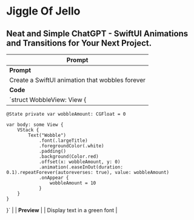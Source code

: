 # Jiggle Of Jello
## Neat and Simple ChatGPT - SwiftUI Animations and Transitions for Your Next Project. 

| Prompt | 
|--------|
| **Prompt** | 
| Create a SwiftUI animation that wobbles forever | 
| **Code** | 
| ´struct WobbleView: View {
    @State private var wobbleAmount: CGFloat = 0
    
    var body: some View {
        VStack {
            Text("Wobble")
                .font(.largeTitle)
                .foregroundColor(.white)
                .padding()
                .background(Color.red)
                .offset(x: wobbleAmount, y: 0)
                .animation(.easeInOut(duration: 0.1).repeatForever(autoreverses: true), value: wobbleAmount)
                .onAppear {
                    wobbleAmount = 10
                }
        }
    }
}´ | 
| **Preview** | 
| Display text in a green font | 




